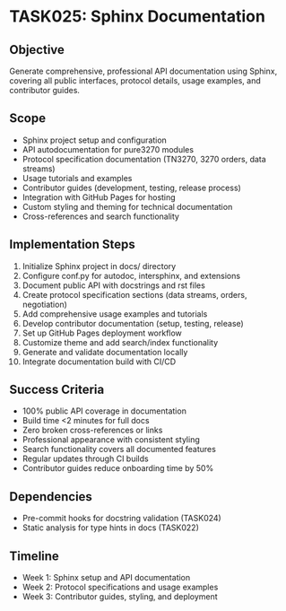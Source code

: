 # TASK025: Sphinx Documentation

## Objective
Generate comprehensive, professional API documentation using Sphinx, covering all public interfaces, protocol details, usage examples, and contributor guides.

## Scope
- Sphinx project setup and configuration
- API autodocumentation for pure3270 modules
- Protocol specification documentation (TN3270, 3270 orders, data streams)
- Usage tutorials and examples
- Contributor guides (development, testing, release process)
- Integration with GitHub Pages for hosting
- Custom styling and theming for technical documentation
- Cross-references and search functionality

## Implementation Steps
1. Initialize Sphinx project in docs/ directory
2. Configure conf.py for autodoc, intersphinx, and extensions
3. Document public API with docstrings and rst files
4. Create protocol specification sections (data streams, orders, negotiation)
5. Add comprehensive usage examples and tutorials
6. Develop contributor documentation (setup, testing, release)
7. Set up GitHub Pages deployment workflow
8. Customize theme and add search/index functionality
9. Generate and validate documentation locally
10. Integrate documentation build with CI/CD

## Success Criteria
- 100% public API coverage in documentation
- Build time <2 minutes for full docs
- Zero broken cross-references or links
- Professional appearance with consistent styling
- Search functionality covers all documented features
- Regular updates through CI builds
- Contributor guides reduce onboarding time by 50%

## Dependencies
- Pre-commit hooks for docstring validation (TASK024)
- Static analysis for type hints in docs (TASK022)

## Timeline
- Week 1: Sphinx setup and API documentation
- Week 2: Protocol specifications and usage examples
- Week 3: Contributor guides, styling, and deployment
